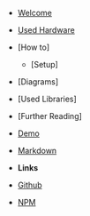 - [Welcome](/)
- [Used Hardware](UsedHardware.md)
- [How to]
  - [Setup]
- [Diagrams]
- [Used Libraries]
- [Further Reading]


- [Demo](/)
- [Markdown](markdown)
- **Links**
- [Github](https://github.com/jhildenbiddle/docsify-themeable)
- [NPM](https://www.npmjs.com/package/docsify-themeable)
